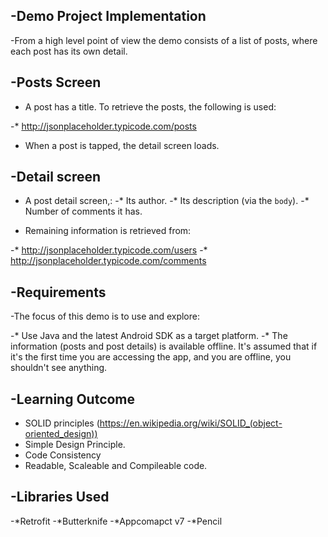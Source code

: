 -Demo Project Implementation
-
-From a high level point of view the demo consists of a list of posts, where each post has its own detail.

-Posts Screen
-
- A post has a title. To retrieve the posts, the following is used:

-* http://jsonplaceholder.typicode.com/posts

- When a post is tapped, the detail screen loads.

-Detail screen
-
- A post detail screen,:
-* Its author.
-* Its description (via the `body`).
-* Number of comments it has.

- Remaining information is retrieved from:

-* http://jsonplaceholder.typicode.com/users
-* http://jsonplaceholder.typicode.com/comments

-Requirements
-
-The focus of this demo is to use and explore:

-* Use Java and the latest Android SDK as a target platform.
-* The information (posts and post details) is available offline. It's assumed that if it's the first time you are accessing the app, and you are offline, you shouldn't see anything.

-Learning Outcome
-
- SOLID principles (https://en.wikipedia.org/wiki/SOLID_(object-oriented_design))
- Simple Design Principle.
- Code Consistency
- Readable, Scaleable and Compileable code.

-Libraries Used
-
-*Retrofit
-*Butterknife
-*Appcomapct v7
-*Pencil
